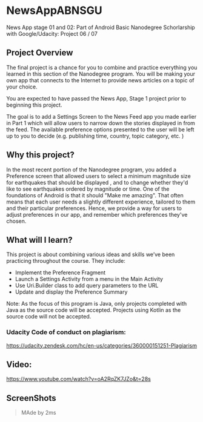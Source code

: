 # NewsAppABNSGU
News App stage 01 and 02: Part of Android Basic Nanodegree Schorlarship with Google/Udacity: Project 06 / 07

## Project Overview
The final project is a chance for you to combine and practice everything you learned in this section of the Nanodegree program. You will be making your own app that connects to the Internet to provide news articles on a topic of your choice.

You are expected to have passed the News App, Stage 1 project prior to beginning this project.

The goal is to add a Settings Screen to the News Feed app you made earlier in Part 1 which will allow users to narrow down the stories displayed in from the feed. The available preference options presented to the user will be left up to you to decide (e.g. publishing time, country, topic category, etc. )

## Why this project?
In the most recent portion of the Nanodegree program, you added a Preference screen that allowed users to select a minimum magnitude size for earthquakes that should be displayed , and to change whether they'd like to see earthquakes ordered by magnitude or time. One of the foundations of Android is that it should "Make me amazing". That often means that each user needs a slightly different experience, tailored to them and their particular preferences. Hence, we provide a way for users to adjust preferences in our app, and remember which preferences they've chosen.

## What will I learn?
This project is about combining various ideas and skills we’ve been practicing throughout the course. They include:

* Implement the Preference Fragment
* Launch a Settings Activity from a menu in the Main Activity
* Use Uri.Builder class to add query parameters to the URL
* Update and display the Preference Summary

Note: As the focus of this program is Java, only projects completed with Java as the source code will be accepted. Projects using Kotlin as the source code will not be accepted.

### Udacity Code of conduct on plagiarism:
https://udacity.zendesk.com/hc/en-us/categories/360000151251-Plagiarism

## Video:
https://www.youtube.com/watch?v=oA2RqZK7JZo&t=28s

## ScreenShots

> MAde by 2ms
